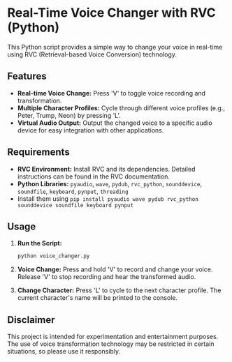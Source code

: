 # Real-Time Voice Changer with RVC (Python)

This Python script provides a simple way to change your voice in real-time using RVC (Retrieval-based Voice Conversion) technology.

## Features

* **Real-time Voice Change:**  Press 'V' to toggle voice recording and transformation.
* **Multiple Character Profiles:** Cycle through different voice profiles (e.g., Peter, Trump, Neon) by pressing 'L'.
* **Virtual Audio Output:**  Output the changed voice to a specific audio device for easy integration with other applications.

## Requirements

* **RVC Environment:** Install RVC and its dependencies. Detailed instructions can be found in the RVC documentation.
* **Python Libraries:**  `pyaudio`, `wave`, `pydub`, `rvc_python`, `sounddevice`, `soundfile`, `keyboard`, `pynput`, `threading`
* Install them using `pip install pyaudio wave pydub rvc_python sounddevice soundfile keyboard pynput` 

## Usage

1. **Run the Script:**
   ```bash
   python voice_changer.py
   ```

2. **Voice Change:** Press and hold 'V' to record and change your voice. Release 'V' to stop recording and hear the transformed audio.
3. **Change Character:** Press 'L' to cycle to the next character profile. The current character's name will be printed to the console.

## Disclaimer

This project is intended for experimentation and entertainment purposes. The use of voice transformation technology may be restricted in certain situations, so please use it responsibly. 
